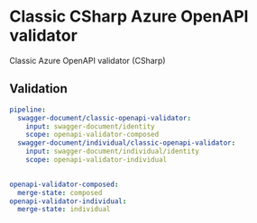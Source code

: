 # Classic CSharp Azure OpenAPI validator

Classic Azure OpenAPI validator (CSharp)

## Validation

``` yaml
pipeline:
  swagger-document/classic-openapi-validator:
    input: swagger-document/identity
    scope: openapi-validator-composed
  swagger-document/individual/classic-openapi-validator:
    input: swagger-document/individual/identity
    scope: openapi-validator-individual
  
```

``` yaml
openapi-validator-composed:
  merge-state: composed
openapi-validator-individual:
  merge-state: individual
```

